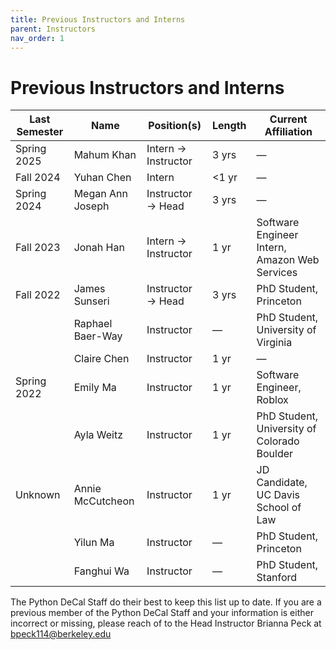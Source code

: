 ```yaml
---
title: Previous Instructors and Interns
parent: Instructors
nav_order: 1
---
```

# Previous Instructors and Interns

| Last Semester | Name               | Position(s)           | Length   | Current Affiliation                          |
|---------------|--------------------|-----------------------|----------|----------------------------------------------|
| Spring 2025   | Mahum Khan         | Intern → Instructor   | 3 yrs    | —                                            |
| Fall 2024     | Yuhan Chen         | Intern                | <1 yr    | —                                            |
| Spring 2024   | Megan Ann Joseph   | Instructor → Head     | 3 yrs    | —                                            |
| Fall 2023     | Jonah Han          | Intern → Instructor   | 1 yr     | Software Engineer Intern, Amazon Web Services|
| Fall 2022     | James Sunseri      | Instructor → Head     | 3 yrs    | PhD Student, Princeton                       |
|               | Raphael Baer-Way   | Instructor            | —        | PhD Student, University of Virginia          |
|               | Claire Chen        | Instructor            | 1 yr     | —                                            |
| Spring 2022   | Emily Ma           | Instructor            | 1 yr     | Software Engineer, Roblox                    |
|               | Ayla Weitz         | Instructor            | 1 yr     | PhD Student, University of Colorado Boulder  |
| Unknown       | Annie McCutcheon   | Instructor            | 1 yr     | JD Candidate, UC Davis School of Law         |
|               | Yilun Ma           | Instructor            | —        | PhD Student, Princeton                       |
|               | Fanghui Wa         | Instructor            | —        | PhD Student, Stanford                        |


The Python DeCal Staff do their best to keep this list up to date. If you are a previous member of the Python DeCal Staff and your information is either incorrect or missing, please reach of to the Head Instructor Brianna Peck at bpeck114@berkeley.edu